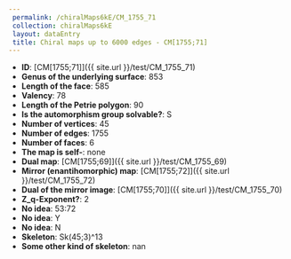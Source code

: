 ```yaml
--- 
 permalink: /chiralMaps6kE/CM_1755_71 
 collection: chiralMaps6kE
 layout: dataEntry
 title: Chiral maps up to 6000 edges - CM[1755;71]
---
```


- **ID**: [CM[1755;71]]({{ site.url }}/test/CM_1755_71)
- **Genus of the underlying surface**: 853
- **Length of the face**: 585
- **Valency**: 78
- **Length of the Petrie polygon**: 90
- **Is the automorphism group solvable?**: S
- **Number of vertices**: 45
- **Number of edges**: 1755
- **Number of faces**: 6
- **The map is self-**: none
- **Dual map**: [CM[1755;69]]({{ site.url }}/test/CM_1755_69)
- **Mirror (enantihomorphic) map**: [CM[1755;72]]({{ site.url }}/test/CM_1755_72)
- **Dual of the mirror image**: [CM[1755;70]]({{ site.url }}/test/CM_1755_70)
- **Z_q-Exponent?**: 2
- **No idea**:  53:72
- **No idea**: Y
- **No idea**: N
- **Skeleton**: Sk(45;3)^13
- **Some other kind of skeleton**: nan
